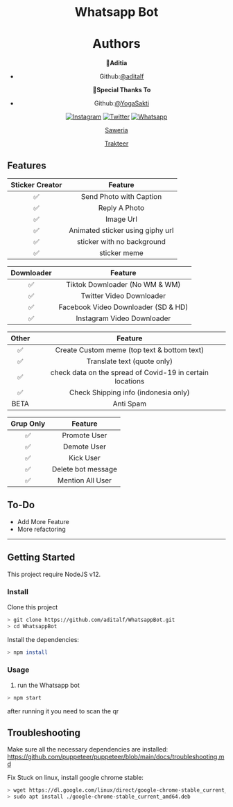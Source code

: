 <div align="center">
 
# Whatsapp Bot 


# Authors

  👤**Aditia**

* Github:[@aditalf](https://github.com/aditalf)

  🙏**Special Thanks To**

* Github:[@YogaSakti](https://github.com/YogaSakti)

<a href="https://www.instagram.com/aditiaalfians" target="_blank"><img src="https://img.shields.io/badge/Instagram-%23E4405F.svg?&style=flat-square&logo=instagram&logoColor=white" alt="Instagram"></a>
<a href="https://twitter.com/aditiaalfians" target="_blank"><img src="https://img.shields.io/badge/Twitter-%231877F2.svg?&style=flat-square&logo=Twitter&logoColor=white" alt="Twitter"></a>
<a href="https://wa.me/6285799496179" target="_blank"><img src="https://img.shields.io/badge/Whatsapp-%808080.svg?&style=flat-square&logo=Whatsapp&logoColor=white" alt="Whatsapp"></a>

 [Saweria](https://saweria.co/donate/aditiaalfian)
 
 [Trakteer](https://trakteer.id/aditiaalfiansyah)
 

 
</details>
</div>



## Features

| Sticker Creator |                Feature           |
| :-----------: | :--------------------------------: |
|       ✅       | Send Photo with Caption          |
|       ✅       | Reply A Photo                    |
|       ✅       | Image Url                        |
|       ✅       | Animated sticker using giphy url |
|       ✅       | sticker with no background       |
|       ✅       | sticker meme                     |


| Downloader |                     Feature                |
| :------------: | :---------------------------------------------: |
|       ✅        |   Tiktok Downloader (No WM & WM)              |
|       ✅        |   Twitter Video Downloader                    |
|       ✅        |   Facebook Video Downloader (SD & HD)         |
|       ✅      |   Instagram Video Downloader                  |


| Other  |                     Feature                     |
| :------------: | :---------------------------------------------: |
|       ✅        |   Create Custom meme (top text & bottom text)  |
|       ✅        |   Translate text (quote only)                  |
|       ✅        |   check data on the spread of Covid-19 in certain locations|
|       ✅        |   Check Shipping info (indonesia only)         |
|      BETA        |   Anti Spam                                   |


| Grup Only  |                     Feature                     |
| :------------: | :---------------------------------------------: |
|       ✅        |   Promote User                  |
|       ✅        |   Demote User                   |
|       ✅        |   Kick User                     |
|       ✅        |   Delete bot message            |
|       ✅        |   Mention All User              |

## To-Do
 - Add More Feature
 - More refactoring
 
---

## Getting Started

This project require NodeJS v12.

### Install
Clone this project

```bash
> git clone https://github.com/aditalf/WhatsappBot.git
> cd WhatsappBot
```

Install the dependencies:

```bash
> npm install
```

### Usage
1. run the Whatsapp bot

```bash
> npm start
```

after running it you need to scan the qr

## Troubleshooting
Make sure all the necessary dependencies are installed: https://github.com/puppeteer/puppeteer/blob/main/docs/troubleshooting.md

Fix Stuck on linux, install google chrome stable: 
```bash
> wget https://dl.google.com/linux/direct/google-chrome-stable_current_amd64.deb
> sudo apt install ./google-chrome-stable_current_amd64.deb
```
